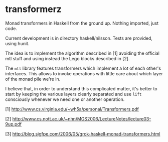 # transformerz

Monad transformers in Haskell from the ground up. Nothing imported, just code.

Current development is in directory haskell/nilsson. Tests are provided, using hunit.

The idea is to implement the algorithm described in [1] avoiding the official mtl stuff and using instead the Lego blocks described in [2].

The `mtl` library features transformers which implement a lot of each other's interfaces. This allows to invoke operations with little care about which layer of the monad pile we're in.

I believe that, in order to understand this complicated matter, it's better to start by keeping the various layers clearly separated and use `lift` consciously whenever we need one or another operation.

[1] http://www.cs.virginia.edu/~wh5a/personal/Transformers.pdf

[2] http://www.cs.nott.ac.uk/~nhn/MGS2006/LectureNotes/lecture03-9up.pdf

[3] http://blog.sigfpe.com/2006/05/grok-haskell-monad-transformers.html
